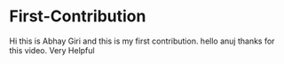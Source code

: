 # First-Contribution
Hi this is Abhay Giri and this is my first contribution.
hello anuj thanks for this video. Very Helpful
